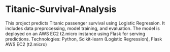 # Titanic-Survival-Analysis
This project predicts Titanic passenger survival using Logistic Regression. It includes data preprocessing, model training, and evaluation. The model is deployed on an AWS EC2 t2.micro instance using Flask for serving predictions.  Technologies: Python, Scikit-learn (Logistic Regression), Flask AWS EC2 (t2.micro)
